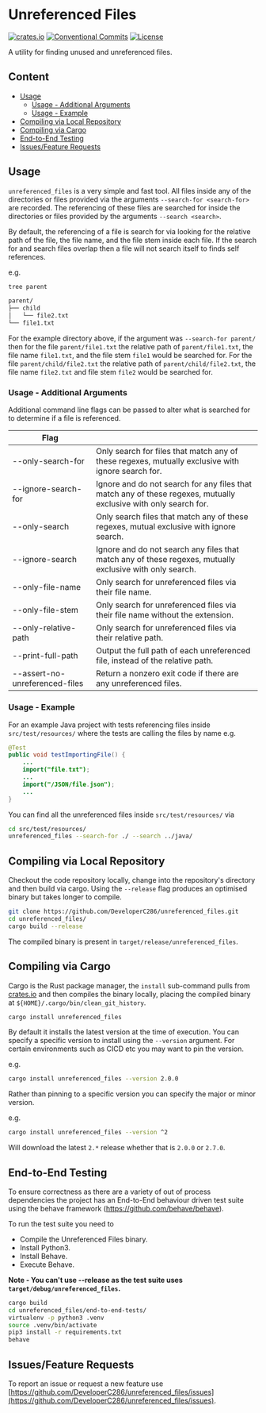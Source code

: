 # Unreferenced Files
[![crates.io](https://img.shields.io/crates/v/unreferenced_files)](https://crates.io/crates/unreferenced_files)
[![Conventional Commits](https://img.shields.io/badge/Conventional%20Commits-1.0.0-yellow.svg)](https://conventionalcommits.org)
[![License](https://img.shields.io/badge/License-AGPLv3-blue.svg)](https://www.gnu.org/licenses/agpl-3.0)


A utility for finding unused and unreferenced files.


## Content
 * [Usage](#usage)
    + [Usage - Additional Arguments](#usage-additional-arguments)
    + [Usage - Example](#usage-example)
 * [Compiling via Local Repository](#compiling-via-local-repository)
 * [Compiling via Cargo](#compiling-via-cargo)
 * [End-to-End Testing](#end-to-end-testing)
 * [Issues/Feature Requests](#issuesfeature-requests)


## Usage
`unreferenced_files` is a very simple and fast tool.
All files inside any of the directories or files provided via the arguments `--search-for <search-for>` are recorded.
The referencing of these files are searched for inside the directories or files provided by the arguments `--search <search>`.

By default, the referencing of a file is search for via looking for the relative path of the file, the file name, and the file stem inside each file.
If the search for and search files overlap then a file will not search itself to finds self references.

e.g.

```sh
tree parent

parent/
├── child
│   └── file2.txt
└── file1.txt
```

For the example directory above, if the argument was `--search-for parent/` then for the file `parent/file1.txt` the relative path of `parent/file1.txt`, the file name `file1.txt`, and the file stem `file1` would be searched for.
For the file `parent/child/file2.txt` the relative path of `parent/child/file2.txt`, the file name `file2.txt` and file stem `file2` would be searched for.


### Usage - Additional Arguments

Additional command line flags can be passed to alter what is searched for to determine if a file is referenced.

| Flag                      | |
|---------------------------|-|
| --only-search-for | Only search for files that match any of these regexes, mutually exclusive with ignore search for. |
| --ignore-search-for | Ignore and do not search for any files that match any of these regexes, mutually exclusive with only search for. |
| --only-search | Only search files that match any of these regexes, mutual exclusive with ignore search. |
| --ignore-search | Ignore and do not search any files that match any of these regexes, mutually exclusive with only search. |
| --only-file-name | Only search for unreferenced files via their file name. |
| --only-file-stem | Only search for unreferenced files via their file name without the extension. |
| --only-relative-path | Only search for unreferenced files via their relative path. |
| --print-full-path | Output the full path of each unreferenced file, instead of the relative path. |
| --assert-no-unreferenced-files | Return a nonzero exit code if there are any unreferenced files. |


### Usage - Example
For an example Java project with tests referencing files  inside `src/test/resources/` where the tests are calling the files by name e.g.

```java
@Test
public void testImportingFile() {
    ...
    import("file.txt");
    ...
    import("/JSON/file.json");
    ...
}
```

You can find all the unreferenced files inside `src/test/resources/` via

```sh
cd src/test/resources/
unreferenced_files --search-for ./ --search ../java/
```


## Compiling via Local Repository
Checkout the code repository locally, change into the repository's directory and then build via cargo.
Using the `--release` flag produces an optimised binary but takes longer to compile.

```sh
git clone https://github.com/DeveloperC286/unreferenced_files.git
cd unreferenced_files/
cargo build --release
```

The compiled binary is present in `target/release/unreferenced_files`.


## Compiling via Cargo
Cargo is the Rust package manager, the `install` sub-command pulls from [crates.io](https://crates.io/crates/clean_git_history) and then compiles the binary locally, placing the compiled binary at `${HOME}/.cargo/bin/clean_git_history`.

```sh
cargo install unreferenced_files
```

By default it installs the latest version at the time of execution.
You can specify a specific version to install using the `--version` argument.
For certain environments such as CICD etc you may want to pin the version.

e.g.

```sh
cargo install unreferenced_files --version 2.0.0
```

Rather than pinning to a specific version you can specify the major or minor version.

e.g.

```sh
cargo install unreferenced_files --version ^2
```

Will download the latest `2.*` release whether that is `2.0.0` or `2.7.0`.


## End-to-End Testing
To ensure correctness as there are a variety of out of process dependencies the project has an End-to-End behaviour driven test suite using the behave framework (https://github.com/behave/behave).

To run the test suite you need to
 - Compile the Unreferenced Files binary.
 - Install Python3.
 - Install Behave.
 - Execute Behave.

__Note - You can't use --release as the test suite uses `target/debug/unreferenced_files`.__

```sh
cargo build
cd unreferenced_files/end-to-end-tests/
virtualenv -p python3 .venv
source .venv/bin/activate
pip3 install -r requirements.txt
behave
```


## Issues/Feature Requests
To report an issue or request a new feature use [https://github.com/DeveloperC286/unreferenced_files/issues](https://github.com/DeveloperC286/unreferenced_files/issues).
